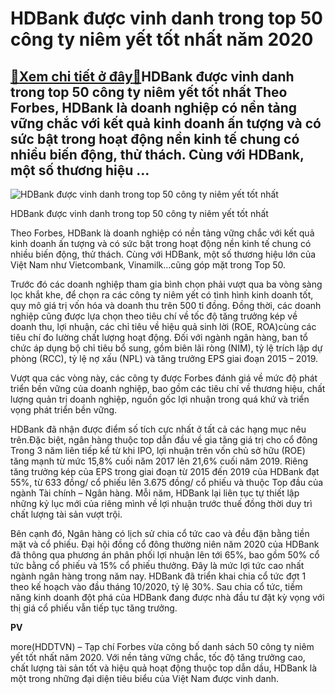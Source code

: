 HDBank được vinh danh trong top 50 công ty niêm yết tốt nhất năm 2020
=====================================================================

[:gift:Xem chi tiết ở đây:gift:](https://hddtvn.com/hdbank-duoc-vinh-danh-trong-top-50-cong-ty-niem-yet-tot-nhat-nam-2020/)HDBank được vinh danh trong top 50 công ty niêm yết tốt nhất Theo Forbes, HDBank là doanh nghiệp có nền tảng vững chắc với kết quả kinh doanh ấn tượng và có sức bật trong hoạt động nền kinh tế chung có nhiều biến động, thử thách. Cùng với HDBank, một số thương hiệu …
---------------------------------------------------------------------------------------------------------------------------------------------------------------------------------------------------------------------------------------------------------------------------





![HDBank được vinh danh trong top 50 công ty niêm yết tốt nhất](https://hddtvn.com/wp-content/uploads/2021/01/0409_HDBank_Top_50_Cty_niem_yet_tot_nhat_nam_2020.jpg "HDBank được vinh danh trong top 50 công ty niêm yết tốt nhất")


HDBank được vinh danh trong top 50 công ty niêm yết tốt nhất



Theo Forbes, HDBank là doanh nghiệp có nền tảng vững chắc với kết quả kinh doanh ấn tượng và có sức bật trong hoạt động nền kinh tế chung có nhiều biến động, thử thách. Cùng với HDBank, một số thương hiệu lớn của Việt Nam như Vietcombank, Vinamilk…cũng góp mặt trong Top 50.


Trước đó các doanh nghiệp tham gia bình chọn phải vượt qua ba vòng sàng lọc khắt khe, để chọn ra các công ty niêm yết có tình hình kinh doanh tốt, quy mô giá trị vốn hóa và doanh thu trên 500 tỉ đồng. Đồng thời, các doanh nghiệp cũng được lựa chọn theo tiêu chí về tốc độ tăng trưởng kép về doanh thu, lợi nhuận, các chỉ tiêu về hiệu quả sinh lời (ROE, ROA)cùng các tiêu chí đo lường chất lượng hoạt động. Đối với ngành ngân hàng, ban tổ chức áp dụng bộ chỉ tiêu bổ sung, gồm biên lãi ròng (NIM), tỷ lệ trích lập dự phòng (RCC), tỷ lệ nợ xấu (NPL) và tăng trưởng EPS giai đoạn 2015 – 2019.


Vượt qua các vòng này, các công ty được Forbes đánh giá về mức độ phát triển bền vững của doanh nghiệp, bao gồm các tiêu chí về thương hiệu, chất lượng quản trị doanh nghiệp, nguồn gốc lợi nhuận trong quá khứ và triển vọng phát triển bền vững.


HDBank đã nhận được điểm số tích cực nhất ở tất cả các hạng mục nêu trên.Đặc biệt, ngân hàng thuộc top dẫn đầu về gia tăng giá trị cho cổ đông Trong 3 năm liên tiếp kể từ khi IPO, lợi nhuận trên vốn chủ sở hữu (ROE) tăng mạnh từ mức 15,8% cuối năm 2017 lên 21,6% cuối năm 2019. Riêng tăng trưởng kép của EPS trong giai đoạn từ 2015 đến 2019 của HDBank đạt 55%, từ 633 đồng/ cổ phiếu lên 3.675 đồng/ cổ phiếu và thuộc Top đầu của ngành Tài chính – Ngân hàng. Mỗi năm, HDBank lại liên tục tự thiết lập những kỷ lục mới của riêng mình về lợi nhuận trước thuế đồng thời duy trì chất lượng tài sản vượt trội.


Bên cạnh đó, Ngân hàng có lịch sử chia cổ tức cao và đều đặn bằng tiền mặt và cổ phiếu. Đại hội đồng cổ đông thường niên năm 2020 của HDBank đã thông qua phương án phân phối lợi nhuận lên tới 65%, bao gồm 50% cổ tức bằng cổ phiếu và 15% cổ phiếu thưởng. Đây là mức lợi tức cao nhất ngành ngân hàng trong năm nay. HDBank đã triển khai chia cổ tức đợt 1 theo kế hoạch vào đầu tháng 10/2020, tỷ lệ 30%. Sau chia cổ tức, tiềm năng kinh doanh đột phá của HDBank đang được nhà đầu tư đặt kỳ vọng với thị giá cổ phiếu vẫn tiếp tục tăng trưởng.




**PV**



more(HDDTVN) – Tạp chí Forbes vừa công bố danh sách 50 công ty niêm yết tốt nhất năm 2020. Với nền tảng vững chắc, tốc độ tăng trưởng cao, chất lượng tài sản tốt và hiệu quả hoạt động thuộc top dẫn dầu, HDBank là một trong những đại diện tiêu biểu của Việt Nam được vinh danh.

